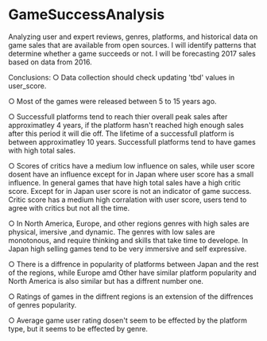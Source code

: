 # GameSuccessAnalysis

Analyzing user and expert reviews, genres, platforms, and historical data on game sales that are available from open sources. I will identify patterns that determine whether a game succeeds or not. I will be forecasting 2017 sales based on data from 2016.

Conclusions:
○ Data collection should check updating 'tbd' values in user_score.

○ Most of the games were released between 5 to 15 years ago.

○ Successfull platforms tend to reach thier overall peak sales after approximatley 4 years, if the platform hasn't reached high enough sales after this period it will die off. The lifetime of a successfull platform is between approximatley 10 years. 
Successfull platforms tend to have games with high total sales.

○ Scores of critics have a medium low influence on sales, while user score dosent have an influence except for in Japan where user score has a small influence. In general games that have high total sales have a high critic score. Except for in Japan user score is not an indicator of game success.  
Critic score has a medium high corralation with user score, users tend to agree with critics but not all the time.

○ In North America, Europe, and other regions genres with high sales are physical, imersive ,and dynamic. The genres with low sales are monotonous, and require thinking and skills that take time to develope. In Japan high selling games tend to be very immersive and self expressive.

○ There is a diffrence in popularity of platforms between Japan and the rest of the regions, while Europe amd Other have similar platform popularity and North America is also similar but has a diffrent number one.

○ Ratings of games in the diffrent regions is an extension of the diffrences of genres popularity.

○ Average game user rating dosen't seem to be effected by the platform type, but it seems to be effected by genre.
